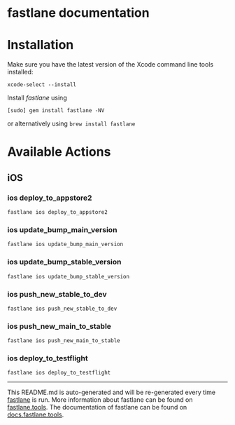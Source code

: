 fastlane documentation
================
# Installation

Make sure you have the latest version of the Xcode command line tools installed:

```
xcode-select --install
```

Install _fastlane_ using
```
[sudo] gem install fastlane -NV
```
or alternatively using `brew install fastlane`

# Available Actions
## iOS
### ios deploy_to_appstore2
```
fastlane ios deploy_to_appstore2
```

### ios update_bump_main_version
```
fastlane ios update_bump_main_version
```

### ios update_bump_stable_version
```
fastlane ios update_bump_stable_version
```

### ios push_new_stable_to_dev
```
fastlane ios push_new_stable_to_dev
```

### ios push_new_main_to_stable
```
fastlane ios push_new_main_to_stable
```

### ios deploy_to_testflight
```
fastlane ios deploy_to_testflight
```


----

This README.md is auto-generated and will be re-generated every time [fastlane](https://fastlane.tools) is run.
More information about fastlane can be found on [fastlane.tools](https://fastlane.tools).
The documentation of fastlane can be found on [docs.fastlane.tools](https://docs.fastlane.tools).
